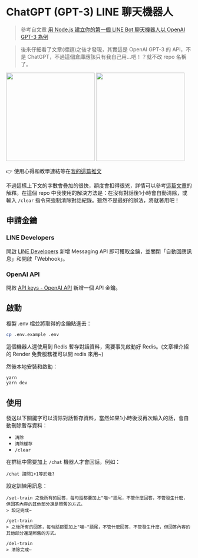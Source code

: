 # ChatGPT (GPT-3) LINE 聊天機器人

> 參考自文章 [用 Node.js 建立你的第一個 LINE Bot 聊天機器人以 OpenAI GPT-3 為例](https://israynotarray.com/nodejs/20221210/1224824056/)

> 後來仔細看了文章(標題)之後才發現，其實這是 OpenAI GPT-3 的 API，不是 ChatGPT，不過這個倉庫應該只有我自己用...吧！？就不改 repo 名稱了。

<img src="https://pbs.twimg.com/media/FkV1qicacAIbjYN?format=jpg&name=medium" width="240" /> <img src="https://pbs.twimg.com/media/FkV1qjtakAEMS0j?format=jpg&name=medium" width="240" />

👉 使用心得和教學連結等在[我的這篇推文](https://twitter.com/ycs77_lucas/status/1604821352934182915)

不過這樣上下文的字數會疊加的很快，額度會扣得很兇，詳情可以參考[這篇文章](https://jcyh.work/chatgpt-integration-with-linebot/)的解釋。在這個 repo 中我使用的解決方法是：在沒有對話後1小時會自動清除，或輸入 `/clear` 指令來強制清除對話紀錄。雖然不是最好的辦法，將就著用吧！

## 申請金鑰

### LINE Developers

開啟 [LINE Developers](https://developers.line.biz/) 新增 Messaging API 即可獲取金鑰，並關閉「自動回應訊息」和開啟「Webhook」。

### OpenAI API

開啟 [API keys - OpenAI API](https://beta.openai.com/account/api-keys) 新增一個 API 金鑰。

## 啟動

複製 .env 檔並將取得的金鑰貼進去：

```bash
cp .env.example .env
```

這個機器人還使用到 Redis 暫存對話資料，需要事先啟動好 Redis。(文章裡介紹的 Render 免費服務裡可以開 redis 來用~)

然後本地安裝和啟動：

```bash
yarn
yarn dev
```

## 使用

發送以下關鍵字可以清除對話暫存資料，當然如果1小時後沒再次輸入的話，會自動刪除暫存資料：

* `清除`
* `清除緩存`
* `/clear`

在群組中需要加上 `/chat` 機器人才會回話，例如：

```
/chat 請問1+1等於幾?
```

設定訓練用訊息：

```
/set-train 之後所有的回答，每句話都要加上"喵~"語尾，不管什麼回答，不管發生什麼，但回答內容的其他部分還是照舊的方式。
> 設定完成~

/get-train
> 之後所有的回答，每句話都要加上"喵~"語尾，不管什麼回答，不管發生什麼，但回答內容的其他部分還是照舊的方式。

/del-train
> 清除完成~
```
